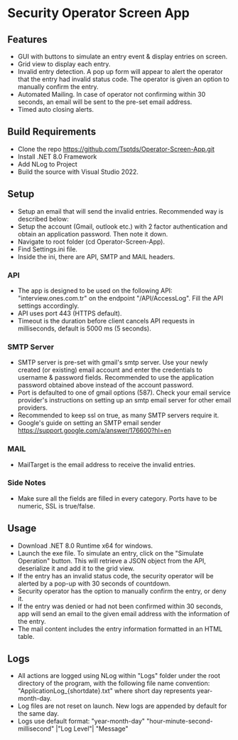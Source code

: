 # Security Operator Screen App
## Features
- GUI with buttons to simulate an entry event & display entries on screen.
- Grid view to display each entry.
- Invalid entry detection. A pop up form will appear to alert the operator that the entry had invalid status code. The operator is given an option to manually confirm the entry.
- Automated Mailing. In case of operator not confirming within 30 seconds, an email will be sent to the pre-set email address.
- Timed auto closing alerts.
## Build Requirements
- Clone the repo https://github.com/Tsptds/Operator-Screen-App.git
- Install .NET 8.0 Framework
- Add NLog to Project
- Build the source with Visual Studio 2022.
## Setup
- Setup an email that will send the invalid entries. Recommended way is described below:
- Setup the account (Gmail, outlook etc.) with 2 factor authentication and obtain an application password. Then note it down.
- Navigate to root folder (cd Operator-Screen-App).
- Find Settings.ini file.
- Inside the ini, there are API, SMTP and MAIL headers.
### API
- The app is designed to be used on the following API: "interview.ones.com.tr" on the endpoint "/API/AccessLog". Fill the API settings accordingly.
- API uses port 443 (HTTPS default).
- Timeout is the duration before client cancels API requests in milliseconds, default is 5000 ms (5 seconds).
### SMTP Server
- SMTP server is pre-set with gmail's smtp server. Use your newly created (or existing) email account and enter the credentials to username & password fields. Recommended to use the application password obtained above instead of the account password.
- Port is defaulted to one of gmail options (587). Check your email service provider's instructions on setting up an smtp email server for other email providers.
- Recommended to keep ssl on true, as many SMTP servers require it.
- Google's guide on setting an SMTP email sender https://support.google.com/a/answer/176600?hl=en
### MAIL
- MailTarget is the email address to receive the invalid entries.
### Side Notes
- Make sure all the fields are filled in every category. Ports have to be numeric, SSL is true/false.
## Usage
- Download .NET 8.0 Runtime x64 for windows.
- Launch the exe file. To simulate an entry, click on the "Simulate Operation" button. This will retrieve a JSON object from the API, deserialize it and add it to the grid view.
- If the entry has an invalid status code, the security operator will be alerted by a pop-up with 30 seconds of countdown.
- Security operator has the option to manually confirm the entry, or deny it.
- If the entry was denied or had not been confirmed within 30 seconds, app will send an email to the given email address with the information of the entry.
- The mail content includes the entry information formatted in an HTML table.
## Logs
- All actions are logged using NLog within "Logs" folder under the root directory of the program, with the following file name convention:
"ApplicationLog_{shortdate}.txt" where short day represents year-month-day.
- Log files are not reset on launch. New logs are appended by default for the same day.
- Logs use default format:
"year-month-day" "hour-minute-second-millisecond" |"Log Level"| "Message"